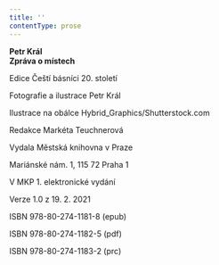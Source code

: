 ```yaml
---
title: ''
contentType: prose
---
```


**Petr Král  
Zpráva o místech**

Edice Čeští básníci 20. století

  

Fotografie a ilustrace Petr Král

  

Ilustrace na obálce Hybrid\_Graphics/Shutterstock.com

  

Redakce Markéta Teuchnerová

Vydala Městská knihovna v Praze

  

Mariánské nám. 1, 115 72 Praha 1

V MKP 1. elektronické vydání

  

Verze 1.0 z 19. 2. 2021

ISBN 978-80-274-1181-8 (epub)

  

ISBN 978-80-274-1182-5 (pdf)

  

ISBN 978-80-274-1183-2 (prc)
